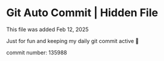 # Git Auto Commit | Hidden File

This file was added Feb 12, 2025

Just for fun and keeping my daily git commit active 🤪

commit number: 135988
